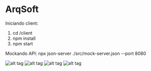 # ArqSoft

Iniciando client:
1. cd /client
2. npm install
3. npm start

Mockando API:
npx json-server ./src/mock-server.json --port 8080


![alt tag](home.png "login")
![alt tag](home2.png "home")
![alt tag](groups.png "groups")
![alt tag](groupEvents.png "group events")
